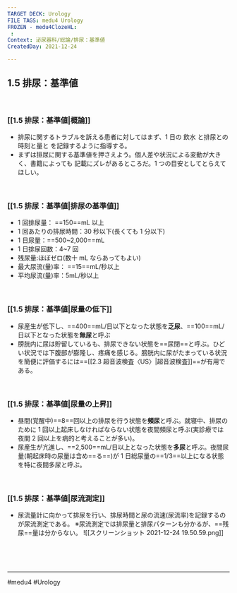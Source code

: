 ```yaml
---
TARGET DECK: Urology
FILE TAGS: medu4 Urology
FROZEN - medu4ClozeHL:
 : 
Context: 泌尿器科/総論/排尿：基準値
CreatedDay: 2021-12-24

---
```


## 1.5 排尿：基準値

<br>

### [[1.5 排尿：基準値|概論]]
* 排尿に関するトラブルを訴える患者に対してはまず、1 日の 飲水 と排尿との時刻と量と を記録するように指導する。
* まずは排尿に関する基準値を押さえよう。個人差や状況による変動が大きく、書籍によっても 記載にズレがあるところだ。1 つの目安としてとらえてほしい。

<br>

### [[1.5 排尿：基準値|排尿の基準値]]
* 1 回排尿量： ==150==mL 以上
* 1 回あたりの排尿時間：30 秒以下(長くても 1 分以下) 
* 1 日尿量：==500~2,000==mL
* 1 日排尿回数：4~7 回
* 残尿量:ほぼゼロ(数十 mL ならあってもよい)
* 最大尿流(量)率： ==15==mL/秒以上 
* 平均尿流(量)率：5mL/秒以上
<!--ID: 1640343107232-->


<br>

### [[1.5 排尿：基準値|尿量の低下]]
* 尿産生が低下し、==400==mL/日以下となった状態を**乏尿**、==100==mL/日以下となった状態を**無尿**と呼ぶ
* 膀胱内に尿は貯留しているも、排尿できない状態を==尿閉==と呼ぶ。ひどい状況では下腹部が膨隆し、疼痛を感じる。膀胱内に尿がたまっている状況を簡便に評価するには==[[2.3 超音波検査〈US〉|超音波検査]]==が有用である。
<!--ID: 1640343107245-->



<br>

### [[1.5 排尿：基準値|尿量の上昇]]
* 昼間(覚醒中)==8==回以上の排尿を行う状態を**頻尿**と呼ぶ。就寝中、排尿のために 1 回以上起床しなければならない状態を夜間頻尿と呼ぶ(実診療では夜間 2 回以上を病的と考えることが多い)。
* 尿産生が亢進し、==2,500==mL/日以上となった状態を**多尿**と呼ぶ。夜間尿量(朝起床時の尿量は含め==る==)が 1 日総尿量の==1/3==以上になる状態を特に夜間多尿と呼ぶ。
<!--ID: 1640343107256-->


<br>

### [[1.5 排尿：基準値|尿流測定]]
* 尿流量計に向かって排尿を行い、排尿時間と尿の流速(尿流率)を記録するのが尿流測定である。
 ※尿流測定では排尿量と排尿パターンも分かるが、==残尿==量は分からない。
![[スクリーンショット 2021-12-24 19.50.59.png]]
<!--ID: 1640343107264-->



<br><br><br>

---
#medu4 #Urology
